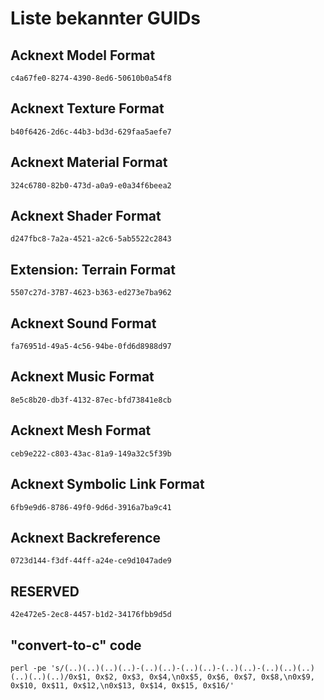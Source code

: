 # Liste bekannter GUIDs



## Acknext Model Format
`c4a67fe0-8274-4390-8ed6-50610b0a54f8`

## Acknext Texture Format
`b40f6426-2d6c-44b3-bd3d-629faa5aefe7`

## Acknext Material Format
`324c6780-82b0-473d-a0a9-e0a34f6beea2`

## Acknext Shader Format
`d247fbc8-7a2a-4521-a2c6-5ab5522c2843`

## Extension: Terrain Format
`5507c27d-37B7-4623-b363-ed273e7ba962`

## Acknext Sound Format
`fa76951d-49a5-4c56-94be-0fd6d8988d97`

## Acknext Music Format
`8e5c8b20-db3f-4132-87ec-bfd73841e8cb`

## Acknext Mesh Format
`ceb9e222-c803-43ac-81a9-149a32c5f39b`

## Acknext Symbolic Link Format
`6fb9e9d6-8786-49f0-9d6d-3916a7ba9c41`

## Acknext Backreference
`0723d144-f3df-44ff-a24e-ce9d1047ade9`

## RESERVED
`42e472e5-2ec8-4457-b1d2-34176fbb9d5d`


## "convert-to-c" code
```
perl -pe 's/(..)(..)(..)(..)-(..)(..)-(..)(..)-(..)(..)-(..)(..)(..)(..)(..)(..)/0x$1, 0x$2, 0x$3, 0x$4,\n0x$5, 0x$6, 0x$7, 0x$8,\n0x$9, 0x$10, 0x$11, 0x$12,\n0x$13, 0x$14, 0x$15, 0x$16/'
```